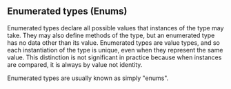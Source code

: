 Enumerated types (Enums)
------------------------

Enumerated types declare all possible values that instances of the type may take. They may also define methods of the type, but an enumerated type has no data other than its value. Enumerated types are value types,
and so each instantiation of the type is unique, even when they represent the same value. This distinction is not significant in practice because when instances are compared, it is always by value not identity.

Enumerated types are usually known as simply "enums".


